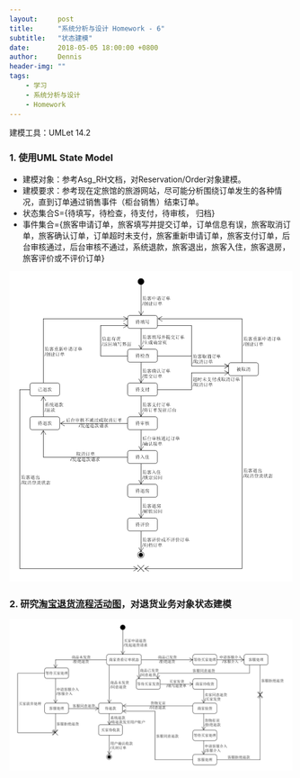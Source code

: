 ```yaml
---
layout:     post
title:      "系统分析与设计 Homework - 6"
subtitle:   "状态建模"
date:       2018-05-05 18:00:00 +0800
author:     Dennis
header-img: ""
tags:
    - 学习
    - 系统分析与设计
    - Homework
---
```


建模工具：UMLet 14.2

### 1. 使用UML State Model
 - 建模对象：参考Asg_RH文档，对Reservation/Order对象建模。
 - 建模要求：参考现在定旅馆的旅游网站，尽可能分析围绕订单发生的各种情况，直到订单通过销售事件（柜台销售）结束订单。
 - 状态集合S={待填写，待检查，待支付，待审核， 归档}
 - 事件集合={旅客申请订单，旅客填写并提交订单，订单信息有误，旅客取消订单，旅客确认订单，订单超时未支付，旅客重新申请订单，旅客支付订单，后台审核通过，后台审核不通过，系统退款，旅客退出，旅客入住，旅客退房，旅客评价或不评价订单}

 ![State Model](/img/in-post/SAAD-homework/hw6/订旅馆.png)

### 2. 研究[淘宝退货流程活动图](http://bigdata.taobao.com/doc.htm?spm=a219a.7629065.1.21.mjYP25#?docType=1&docId=102594)，对退货业务对象状态建模

![State Model](/img/in-post/SAAD-homework/hw6/淘宝退货.png)
